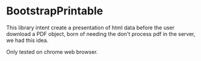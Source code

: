 # BootstrapPrintable

This library intent create a presentation of html data before the user download a PDF object, 
born of needing the don't process pdf in the server, we had this idea.

Only tested on chrome web browser.
